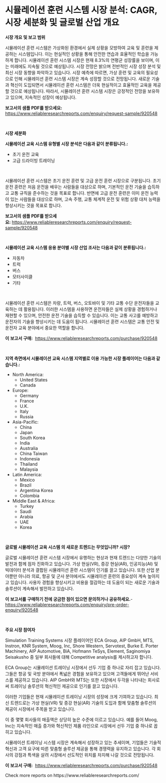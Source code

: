 <p><h1>시뮬레이션 훈련 시스템 시장 분석: CAGR, 시장 세분화 및 글로벌 산업 개요</h1></p><p><strong>시장 개요 및 보고 범위</strong></p>
<p><p>시뮬레이션 훈련 시스템은 가상화된 환경에서 실제 상황을 모방하여 교육 및 훈련을 제공하는 시스템입니다. 이는 현실적인 상황을 통해 안전한 연습과 효율적인 학습을 가능하게 합니다. 시뮬레이션 훈련 시스템 시장은 현재 8.3%의 연평균 성장률을 보이며, 이는 미래에도 지속될 것으로 예상됩니다. 시장 전망은 밝으며 전반적인 시장 성장 분석 및 최신 시장 동향을 파악하고 있습니다. 시장 예측에 따르면, 가상 훈련 및 교육의 필요성으로 인해 시뮬레이션 훈련 시스템 시장은 계속 성장할 것으로 전망됩니다. 새로운 기술과 혁신이 도입되면서 시뮬레이션 훈련 시스템은 더욱 현실적이고 효율적인 교육을 제공할 것으로 예상됩니다. 따라서, 시뮬레이션 훈련 시스템 시장은 긍정적인 전망을 보유하고 있으며, 지속적인 성장이 예상됩니다.</p></p>
<p><strong>보고서의 샘플 PDF를 받으세요:</strong> <a href="https://www.reliableresearchreports.com/enquiry/request-sample/920548">https://www.reliableresearchreports.com/enquiry/request-sample/920548</a></p>
<p>&nbsp;</p>
<p><strong>시장 세분화</strong></p>
<p><strong>시뮬레이션 교육 시스템 유형별 시장 분석은 다음과 같이 분류됩니다.:</strong></p>
<p><ul><li>초기 운전 교육</li><li>고급 드라이빙 트레이닝</li></ul></p>
<p>&nbsp;</p>
<p><p>시뮬레이션 훈련 시스템은 초기 운전 훈련 및 고급 운전 훈련 시장으로 구분됩니다. 초기 운전 훈련은 처음 운전을 배우는 사람들을 대상으로 하며, 기본적인 운전 기술을 습득하고 교통 규칙을 준수하는 것을 목표로 합니다. 반면에 고급 운전 훈련은 이미 운전 능력이 있는 사람들을 대상으로 하며, 고속 주행, 교통 체계적 운전 및 위험 상황 대처 능력을 향상시키는 것을 목표로 합니다.</p></p>
<p><strong>보고서의 샘플 PDF를 받으세요:</strong>&nbsp;<a href="https://www.reliableresearchreports.com/enquiry/request-sample/920548">https://www.reliableresearchreports.com/enquiry/request-sample/920548</a></p>
<p>&nbsp;</p>
<p><strong> 시뮬레이션 교육 시스템 응용 분야별 시장 산업 조사는 다음과 같이 분류됩니다.:</strong></p>
<p><ul><li>자동차</li><li>트럭</li><li>버스</li><li>모터사이클</li><li>기타</li></ul></p>
<p>&nbsp;</p>
<p><p>시뮬레이션 훈련 시스템은 차량, 트럭, 버스, 오토바이 및 기타 교통 수단 운전자들을 교육하는 데 활용됩니다. 이러한 시스템을 사용하면 운전자들은 실제 상황을 경험하거나 재현할 수 있으며, 안전한 운전 기술을 습득할 수 있습니다. 이는 교통 사고를 예방하고 운전자의 기술을 향상시키는 데 도움이 됩니다. 시뮬레이션 훈련 시스템은 교통 안전 및 운전자 교육 분야에서 중요한 역할을 합니다.</p></p>
<p><strong>이 보고서 구매:</strong>&nbsp; <a href="https://www.reliableresearchreports.com/purchase/920548">https://www.reliableresearchreports.com/purchase/920548</a></p>
<p>&nbsp;</p>
<p><strong>지역 측면에서 시뮬레이션 교육 시스템 지역별로 이용 가능한 시장 플레이어는 다음과 같습니다.:</strong></p>
<p><ul>
    <li>
        North America:
        <ul>
            <li>United States</li>
            <li>Canada</li>
        </ul>
    </li>
    <li>
        Europe:
        <ul>
            <li>Germany</li>
            <li>France</li>
            <li>U.K.</li>
            <li>Italy</li>
            <li>Russia</li>
        </ul>
    </li>
    <li>
        Asia-Pacific:
        <ul>
            <li>China</li>
            <li>Japan</li>
            <li>South Korea</li>
            <li>India</li>
            <li>Australia</li>
            <li>China Taiwan</li>
            <li>Indonesia</li>
            <li>Thailand</li>
            <li>Malaysia</li>
        </ul>
    </li>
    <li>
        Latin America:
        <ul>
            <li>Mexico</li>
            <li>Brazil</li>
            <li>Argentina Korea</li>
            <li>Colombia</li>
        </ul>
    </li>
    <li>
        Middle East & Africa:
        <ul>
            <li>Turkey</li>
            <li>Saudi</li>
            <li>Arabia</li>
            <li>UAE</li>
            <li>Korea</li>
        </ul>
    </li>
    </ul></p>
<p>&nbsp;</p>
<p><strong>글로벌 시뮬레이션 교육 시스템 의 새로운 트렌드는 무엇입니까? 시장?</strong></p>
<p><p>글로벌 시뮬레이션 훈련 시스템 시장에서 유행하는 현상과 현재 트렌드는 다양한 기술의 발전과 함께 점차 진화하고 있습니다. 가상 현실(VR), 증강 현실(AR), 인공지능(AI) 및 빅데이터 분석과 결합된 시뮬레이션 훈련 시스템이 인기를 끌고 있습니다. 또한 산업 분야뿐만 아니라 의료, 항공 및 군사 분야에서도 시뮬레이션 훈련의 중요성이 계속 높아지고 있습니다. 사용자 경험을 향상시키고 비용을 절감하는 데 도움이 되는 새로운 기술과 솔루션이 계속해서 발전하고 있습니다.</p></p>
<p><strong>이 보고서를 구매하기 전에 궁금한 점이 있으면 문의하거나 공유하세요.</strong>- <a href="https://www.reliableresearchreports.com/enquiry/pre-order-enquiry/920548">https://www.reliableresearchreports.com/enquiry/pre-order-enquiry/920548</a></p>
<p>&nbsp;</p>
<p><strong>주요 시장 참여자</strong></p>
<p><p>Simulation Training Systems 시장 플레이어인 ECA Group, AIP GmbH, MTS, Instron, KNR System, Moog, Inc, Shore Western, Servotest, Burke E. Porter Machinery, AIP Automotive, BiA, Hofmann TeSys, Element, Saginomiya Seisakusho 중 일부 회사들에 대해 Competitive analysis를 제시하고자 합니다.</p><p>ECA Group는 시뮬레이션 트레이닝 시장에서 선두 기업 중 하나로 자리 잡고 있습니다. 그들은 항공 및 국방 분야에서 폭넓은 경험을 보유하고 있으며 고객들에게 뛰어난 서비스를 제공하고 있습니다. AIP GmbH와 MTS는 또한 시장에서 두각을 나타내는 회사로써 트레이닝 솔루션의 혁신적인 제공으로 인기를 끌고 있습니다.</p><p>이러한 기업들은 현재 시뮬레이션 트레이닝 시장의 성장에 크게 기여하고 있습니다. 최신 트렌드로는 가상 현실(VR) 및 증강 현실(AR) 기술의 도입과 함께 맞춤형 솔루션의 제공이 시장에서 주목을 받고 있습니다.</p><p>이 중 몇몇 회사들의 매출액은 상당히 높은 수준에 이르고 있습니다. 예를 들어 Moog, Inc는 지속적인 매출 증가와 혁신적인 제품 라인으로 시장에서 선두 기업 중 하나로 꼽히고 있습니다.</p><p>시뮬레이션 트레이닝 시스템 시장은 계속해서 성장하고 있는 추세이며, 기업들은 기술적 혁신과 고객 요구에 따른 맞춤형 솔루션 제공을 통해 경쟁력을 유지하고 있습니다. 각 회사의 강점과 특색을 살려 시장에서 선도적인 위치를 차지해 나갈 것으로 전망됩니다.</p></p>
<p><strong>이 보고서 구매:</strong>&nbsp;&nbsp;<a href="https://www.reliableresearchreports.com/purchase/920548">https://www.reliableresearchreports.com/purchase/920548</a></p>
<p>Check more reports on https://www.reliableresearchreports.com/</p>
